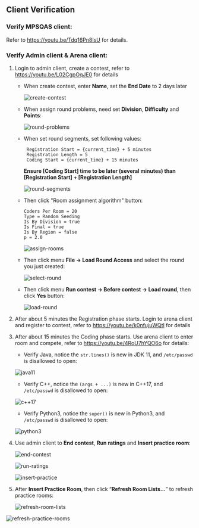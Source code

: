 ## Client Verification

### Verify MPSQAS client:

Refer to https://youtu.be/Tdq16Pn8IsU for details.

### Verify Admin client & Arena client:

1. Login to admin client, create a contest, refer to https://youtu.be/L02CgpOqJE0 for details

   - When create contest, enter **Name**, set the **End Date** to 2 days later

     ![create-contest](screenshots/create-contest.png)

   - When assign round problems, need set **Division**, **Difficulty** and **Points**:

     ![round-problems](screenshots/round-problems.png)

   - When set round segments, set following values:

     ```properties
      Registration Start = {current_time} + 5 minutes
      Registration Length = 5
      Coding Start = {current_time} + 15 minutes
     ```

     **Ensure [Coding Start] time to be later (several minutes) than [Registration Start] + [Registration Length]**

     ![round-segments](screenshots/round-segments.png)

   - Then click "Room assignment algorithm" button:

     ```properties
     Coders Per Room = 20
     Type = Random Seeding
     Is By Division = true
     Is Final = true
     Is By Region = false
     p = 2.0
     ```

     ![assign-rooms](screenshots/assign-rooms.png)

   - Then click menu **File -> Load Round Access** and select the round you just created:

     ![select-round](screenshots/select-round.png)

   - Then click menu **Run contest -> Before contest -> Load round**, then click **Yes** button:

     ![load-round](screenshots/load-round.png)

2. After about 5 minutes the Registration phase starts. Login to arena client and register to contest, refer to https://youtu.be/k0nfujuWQtI for details

4. After about 15 minutes the Coding phase starts. Use arena client to enter room and compete, refer to https://youtu.be/4RoU7hYQO6o for details:

   - Verify Java, notice the `str.lines()` is new in JDK 11, and `/etc/passwd` is disallowed to open:

   ![java11](screenshots/java11.png)

   - Verify C++, notice the `(args + ...)` is new in C++17, and `/etc/passwd` is disallowed to open:

   ![c++17](screenshots/c++17.png)

   - Verify Python3, notice the `super()` is new in Python3, and `/etc/passwd` is disallowed to open:

   ![python3](screenshots/python3.png)

4. Use admin client to **End contest**, **Run ratings** and **Insert practice room**:

   ![end-contest](screenshots/end-contest.png)

   ![run-ratings](screenshots/run-ratings.png)

   ![insert-practice](screenshots/insert-practice.png)

   

5. After **Insert Practice Room**, then click “**Refresh Room Lists…**” to refresh practice rooms:

   ![refresh-room-lists](screenshots/refresh-room-lists.png)

![refresh-practice-rooms](screenshots/refresh-practice-rooms.png)
